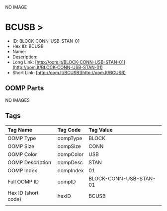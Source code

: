


  
NO IMAGE  
# BCUSB > 

- ID: BLOCK-CONN-USB-STAN-01
- Hex ID: BCUSB
- Name: 
- Description: 
- Long Link: [http://oom.lt/BLOCK-CONN-USB-STAN-01](http://oom.lt/BLOCK-CONN-USB-STAN-01)
- Short Link: [http://oom.lt/BCUSB](http://oom.lt/BCUSB)

## OOMP Parts
  
NO IMAGES  
## Tags
  

|Tag Name|Tag Code|Tag Value|
| :--- | :--- | :--- |
|OOMP Type|oompType|BLOCK|
|OOMP Size|oompSize|CONN|
|OOMP Color|oompColor|USB|
|OOMP Description|oompDesc|STAN|
|OOMP Index|oompIndex|01|
|Full OOMP ID|oompID|BLOCK-CONN-USB-STAN-01|
|Hex ID (short code)|hexID|BCUSB|
||||
